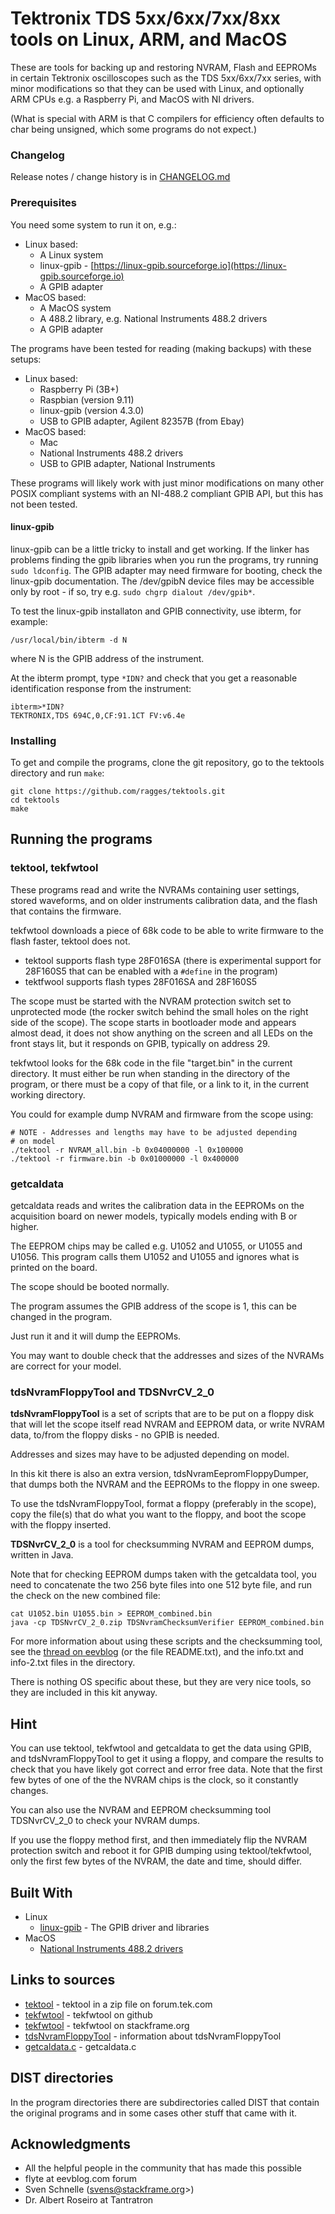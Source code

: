 # Tektronix TDS 5xx/6xx/7xx/8xx tools on Linux, ARM, and MacOS

These are tools for backing up and restoring NVRAM, Flash and EEPROMs
in certain Tektronix oscilloscopes such as the TDS 5xx/6xx/7xx series,
with minor modifications so that they can be used with Linux, and
optionally ARM CPUs e.g. a Raspberry Pi, and MacOS with NI drivers.

(What is special with ARM is that C compilers for efficiency often
defaults to char being unsigned, which some programs do not expect.)

### Changelog

Release notes / change history is in [CHANGELOG.md](CHANGELOG.md)

### Prerequisites

You need some system to run it on, e.g.:
* Linux based:
  * A Linux system
  * linux-gpib - [https://linux-gpib.sourceforge.io](https://linux-gpib.sourceforge.io)
  * A GPIB adapter
* MacOS based:
  * A MacOS system
  * A 488.2 library, e.g. National Instruments 488.2 drivers
  * A GPIB adapter

The programs have been tested for reading (making backups) with these setups:
* Linux based:
  * Raspberry Pi (3B+)
  * Raspbian (version 9.11)
  * linux-gpib (version 4.3.0)
  * USB to GPIB adapter, Agilent 82357B (from Ebay)
* MacOS based: 
  * Mac
  * National Instruments 488.2 drivers
  * USB to GPIB adapter, National Instruments

These programs will likely work with just minor modifications on many
other POSIX compliant systems with an NI-488.2 compliant GPIB API, but
this has not been tested.

#### linux-gpib

linux-gpib can be a little tricky to install and get working. If the
linker has problems finding the gpib libraries when you run the
programs, try running `sudo ldconfig`. The GPIB adapter may need
firmware for booting, check the linux-gpib documentation. The
/dev/gpibN device files may be accessible only by root - if so, try
e.g. `sudo chgrp dialout /dev/gpib*`.

To test the linux-gpib installaton and GPIB connectivity, use ibterm,
for example:
```
/usr/local/bin/ibterm -d N
```
where N is the GPIB address of the instrument.

At the ibterm prompt, type `*IDN?` and check that you get a reasonable
identification response from the instrument:
```
ibterm>*IDN?
TEKTRONIX,TDS 694C,0,CF:91.1CT FV:v6.4e
```

### Installing

To get and compile the programs, clone the git repository, go to the tektools directory and run `make`:
```
git clone https://github.com/ragges/tektools.git
cd tektools
make
```

## Running the programs

### tektool, tekfwtool

These programs read and write the NVRAMs containing user settings,
stored waveforms, and on older instruments calibration data, and the
flash that contains the firmware.

tekfwtool downloads a piece of 68k code to be able to write firmware
to the flash faster, tektool does not.

* tektool supports flash type 28F016SA (there is experimental support
  for 28F160S5 that can be enabled with a `#define` in the program)
* tektfwool supports flash types 28F016SA and 28F160S5

The scope must be started with the NVRAM protection switch set to
unprotected mode (the rocker switch behind the small holes on the
right side of the scope). The scope starts in bootloader mode and
appears almost dead, it does not show anything on the screen and all
LEDs on the front stays lit, but it responds on GPIB, typically on
address 29.

tekfwtool looks for the 68k code in the file "target.bin" in the
current directory. It must either be run when standing in the
directory of the program, or there must be a copy of that file, or a
link to it, in the current working directory.

You could for example dump NVRAM and firmware from the scope using:
```
# NOTE - Addresses and lengths may have to be adjusted depending
# on model
./tektool -r NVRAM_all.bin -b 0x04000000 -l 0x100000
./tektool -r firmware.bin -b 0x01000000 -l 0x400000
```

### getcaldata

getcaldata reads and writes the calibration data in the EEPROMs on the
acquisition board on newer models, typically models ending with B or
higher.

The EEPROM chips may be called e.g. U1052 and U1055, or U1055 and
U1056. This program calls them U1052 and U1055 and ignores what is
printed on the board.

The scope should be booted normally.

The program assumes the GPIB address of the scope is 1, this can
be changed in the program.

Just run it and it will dump the EEPROMs.

You may want to double check that the addresses and sizes of the
NVRAMs are correct for your model.

### tdsNvramFloppyTool and TDSNvrCV_2_0

**tdsNvramFloppyTool** is a set of scripts that are to be put on a floppy
disk that will let the scope itself read NVRAM and EEPROM
data, or write NVRAM data, to/from the floppy disks - no GPIB is needed.

Addresses and sizes may have to be adjusted depending on model.

In this kit there is also an extra version,
tdsNvramEepromFloppyDumper, that dumps both the NVRAM and the EEPROMs
to the floppy in one sweep.

To use the tdsNvramFloppyTool, format a floppy (preferably in the
scope), copy the file(s) that do what you want to the floppy, and boot
the scope with the floppy inserted.

**TDSNvrCV_2_0** is a tool for checksumming NVRAM and EEPROM dumps,
written in Java.

Note that for checking EEPROM dumps taken with the getcaldata tool,
you need to concatenate the two 256 byte files into one 512 byte
file, and run the check on the new combined file:
```
cat U1052.bin U1055.bin > EEPROM_combined.bin
java -cp TDSNvrCV_2_0.zip TDSNvramChecksumVerifier EEPROM_combined.bin
```

For more information about using these scripts and the checksumming
tool, see the
[thread on eevblog](https://www.eevblog.com/forum/testgear/tektronix-tds500600700-nvram-floppy-dump-tool/)
(or the file README.txt), and the info.txt and info-2.txt files in the
directory.

There is nothing OS specific about these, but they are very nice
tools, so they are included in this kit anyway.

## Hint

You can use tektool, tekfwtool and getcaldata to get the data using
GPIB, and tdsNvramFloppyTool to get it using a floppy, and compare the
results to check that you have likely got correct and error free
data. Note that the first few bytes of one of the the NVRAM chips is
the clock, so it constantly changes.

You can also use the NVRAM and EEPROM checksumming tool TDSNvrCV_2_0
to check your NVRAM dumps.

If you use the floppy method first, and then immediately flip the
NVRAM protection switch and reboot it for GPIB dumping using
tektool/tekfwtool, only the first few bytes of the NVRAM, the date and
time, should differ.

## Built With

* Linux
  * [linux-gpib](https://linux-gpib.sourceforge.io) - The GPIB driver and libraries
* MacOS
  * [National Instruments 488.2 drivers](http://www.ni.com/sv-se/support/downloads/drivers.html)

## Links to sources

* [tektool](https://forum.tek.com/download/file.php?id=24983&sid=de2267bdadfd0a11ce92f2d5648d656e) - tektool in a zip file on forum.tek.com
* [tekfwtool](https://github.com/fenugrec/tekfwtool) - tekfwtool on github
* [tekfwtool](https://stackframe.org/tekfwtool/) - tekfwtool on stackframe.org
* [tdsNvramFloppyTool](https://www.eevblog.com/forum/testgear/tektronix-tds500600700-nvram-floppy-dump-tool/) - information about tdsNvramFloppyTool
* [getcaldata.c](https://drive.google.com/file/d/0Bz230ThydfRGYWFZbE5kWWhnVkk/view) - getcaldata.c

## DIST directories

In the program directories there are subdirectories called DIST that
contain the original programs and in some cases other stuff that came
with it.

## Acknowledgments

* All the helpful people in the community that has made this possible
* flyte at eevblog.com forum
* Sven Schnelle (svens@stackframe.org>)
* Dr. Albert Roseiro at Tantratron
